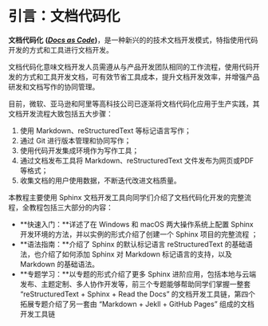 # 引言：文档代码化

**文档代码化** **([*Docs as Code*](http://www.writethedocs.org/guide/docs-as-code/))**，是一种新兴的的技术文档开发模式，特指使用代码开发的方式和工具进行文档开发。

文档代码化意味文档开发人员需遵从与产品开发团队相同的工作流程，使用代码开发的方式和工具开发文档，可有效节省工具成本，提升文档开发效率，并增强产品研发和文档写作的协同管理。

目前，微软、亚马逊和阿里等高科技公司已逐渐将文档代码化应用于生产实践，其文档开发流程大致包括五大步骤：

1. 使用 Markdown、reStructuredText 等标记语言写作；
2. 通过 Git 进行版本管理和协同写作；
3. 使用代码开发集成环境作为写作工具；
4. 通过文档发布工具将 Markdown、reStructuredText 文件发布为网页或PDF等格式；
5. 收集文档的用户使用数据，不断迭代改进文档质量。

本教程主要使用 Sphinx 文档开发工具向同学们介绍了文档代码化开发的完整流程，全教程包括三大部分的内容：

+ **快速入门：**详述了在 Windows 和 macOS 两大操作系统上配置 Sphinx 开发环境的方法，并以实例的形式介绍了创建一个 Sphinx 项目的完整流程 ；
+ **语法指南：**介绍了 Sphinx 的默认标记语言 reStructuredText 的基础语法，也介绍了如何添加 Sphinx 对 Markdown 标记语言的支持，以及 Markdown 的基础语法。
+ **专题学习：**以专题的形式介绍了更多 Sphinx 进阶应用，包括本地与云端发布、主题定制、多人协作开发等，前三个专题能够帮助同学们掌握一整套 “reStructuredText + Sphinx + Read the Docs” 的文档开发工具链，第四个拓展专题介绍了另一套由 “Markdown + Jekll + GitHub Pages” 组成的文档开发工具链